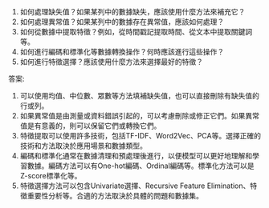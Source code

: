 1. 如何處理缺失值？如果某列中的數據缺失，應該使用什麼方法來補充它？
2. 如何處理異常值？如果某列中的數據存在異常值，應該如何處理？
3. 如何從數據中提取特徵？例如，從時間戳記提取時間、從文本中提取關鍵詞等。
4. 如何進行編碼和標準化等數據轉換操作？何時應該進行這些操作？
5. 如何進行特徵選擇？應該使用什麼方法來選擇最好的特徵？

答案:
1. 可以使用均值、中位數、眾數等方法填補缺失值，也可以直接刪除有缺失值的行或列。
2. 如果異常值是由測量或資料錯誤引起的，可以考慮刪除或修正它們。如果異常值是有意義的，則可以保留它們或轉換它們。
3. 特徵提取可以使用許多技術，包括TF-IDF、Word2Vec、PCA等。選擇正確的技術和方法取決於應用場景和數據類型。
4. 編碼和標準化通常在數據清理和預處理後進行，以便模型可以更好地理解和學習數據。編碼方法可以有One-hot編碼、Ordinal編碼等。標準化方法可以是Z-score標準化等。
5. 特徵選擇方法可以包含Univariate選擇、Recursive Feature Elimination、特徵重要性分析等。合適的方法取決於具體的問題和數據集。